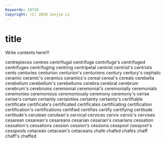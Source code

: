 ```yaml
---
Keywords: 18710
Copyright: (C) 2020 Junjie Li
---
```


# title

Write contents here!!!

centrepieces 
centres 
centrifugal 
centrifuge 
centrifuge's
centrifuged 
centrifuges 
centrifuging 
centring 
centripetal 
centrist 
centrist's 
centrists 
cents 
centuries
centurion 
centurion's 
centurions 
century 
century's 
cephalic 
ceramic 
ceramic's 
ceramics 
ceramics's
cereal 
cereal's 
cereals 
cerebella 
cerebellum 
cerebellum's 
cerebellums 
cerebra 
cerebral 
cerebrum
cerebrum's 
cerebrums 
ceremonial 
ceremonial's 
ceremonially 
ceremonials 
ceremonies 
ceremonious 
ceremoniously 
ceremony
ceremony's 
cerise 
cerise's 
certain 
certainly 
certainties 
certainty 
certainty's 
certifiable 
certificate
certificate's 
certificated 
certificates 
certificating 
certification 
certification's 
certifications 
certified 
certifies 
certify
certifying 
certitude 
certitude's 
cerulean 
cerulean's 
cervical 
cervices 
cervix 
cervix's 
cervixes
cesarean 
cesarean's 
cesareans 
cesarian 
cesarian's 
cesarians 
cessation 
cessation's 
cessations 
cession
cession's 
cessions 
cesspool 
cesspool's 
cesspools 
cetacean 
cetacean's 
cetaceans 
chafe 
chafed
chafes 
chaff 
chaff's 
chaffed 
